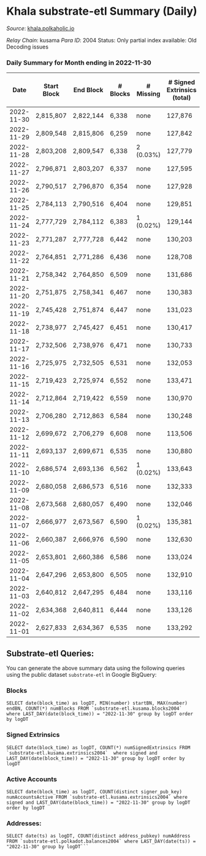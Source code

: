 # Khala substrate-etl Summary (Daily)

_Source_: [khala.polkaholic.io](https://khala.polkaholic.io)

*Relay Chain*: kusama
*Para ID*: 2004
Status: Only partial index available: Old Decoding issues


### Daily Summary for Month ending in 2022-11-30


| Date | Start Block | End Block | # Blocks | # Missing | # Signed Extrinsics (total) | # Active Accounts | # Addresses with Balances | # Events | # Transfers | # XCM Transfers In | # XCM Transfers Out |
| ---- | ----------- | --------- | -------- | --------- | --------------------------- | ----------------- | ------------------------- | -------- | ----------- | ------------------ | ------------------- |
| 2022-11-30 | 2,815,807 | 2,822,144 | 6,338 | none  | 127,876 | 1,960 | 19,481 | 1,705,174 | 3,577 ($539,123) | 7 ($2,863.97) |   |
| 2022-11-29 | 2,809,548 | 2,815,806 | 6,259 | none  | 127,842 | 2,031 | 19,461 | 1,699,055 | 3,354 ($298,863) | 7 ($36.21) |   |
| 2022-11-28 | 2,803,208 | 2,809,547 | 6,338 | 2 (0.03%) | 127,779 | 1,895 | 19,611 | 1,695,777 | 3,272 ($557,901) | 6 ($329.02) |   |
| 2022-11-27 | 2,796,871 | 2,803,207 | 6,337 | none  | 127,595 | 1,807 | 19,594 | 1,699,096 | 3,147 ($162,067) | 6 ($198.02) |   |
| 2022-11-26 | 2,790,517 | 2,796,870 | 6,354 | none  | 127,928 | 1,790 | 19,585 | 1,701,703 | 2,946 ($275,850) | 4 ($199.92) |   |
| 2022-11-25 | 2,784,113 | 2,790,516 | 6,404 | none  | 129,851 | 1,868 |  | 1,722,769 | 3,224 ($189,122) | 3 ($15.85) |   |
| 2022-11-24 | 2,777,729 | 2,784,112 | 6,383 | 1 (0.02%) | 129,144 | 1,801 | 19,543 | 1,719,381 | 3,102 ($302,742) | 11 ($758.58) |   |
| 2022-11-23 | 2,771,287 | 2,777,728 | 6,442 | none  | 130,203 | 1,819 | 19,508 | 1,736,225 | 3,162 ($546,402) | 5 ($150.58) |   |
| 2022-11-22 | 2,764,851 | 2,771,286 | 6,436 | none  | 128,708 | 1,846 |  | 1,713,145 | 3,308 ($317,515) | 12 ($863.65) |   |
| 2022-11-21 | 2,758,342 | 2,764,850 | 6,509 | none  | 131,686 | 1,942 |  | 1,753,307 | 3,783 ($608,728) | 8 ($159.94) |   |
| 2022-11-20 | 2,751,875 | 2,758,341 | 6,467 | none  | 130,383 | 1,890 |  | 1,737,111 | 3,307 ($362,792) | 9 ($709.33) |   |
| 2022-11-19 | 2,745,428 | 2,751,874 | 6,447 | none  | 131,023 | 1,851 |  | 1,745,266 | 3,399 ($256,819) | 6 ($207.20) |   |
| 2022-11-18 | 2,738,977 | 2,745,427 | 6,451 | none  | 130,417 | 1,975 |  | 1,734,966 | 3,541 ($778,026) | 6 ($368.72) |   |
| 2022-11-17 | 2,732,506 | 2,738,976 | 6,471 | none  | 130,733 | 1,904 | 19,367 | 1,742,170 | 3,566 ($455,348) | 12 ($827.67) |   |
| 2022-11-16 | 2,725,975 | 2,732,505 | 6,531 | none  | 132,053 | 1,897 |  | 1,754,081 | 3,430 ($187,823) | 5 ($88.21) |   |
| 2022-11-15 | 2,719,423 | 2,725,974 | 6,552 | none  | 133,471 | 1,941 | 19,306 | 1,767,779 | 3,765 ($562,118) | 10 ($503.17) |   |
| 2022-11-14 | 2,712,864 | 2,719,422 | 6,559 | none  | 130,970 | 2,065 |  | 1,734,963 | 5,005 ($569,585) | 17 ($2,163.71) |   |
| 2022-11-13 | 2,706,280 | 2,712,863 | 6,584 | none  | 130,248 | 1,882 | 19,225 | 1,734,710 | 4,183 ($379,256) | 18 ($918.38) |   |
| 2022-11-12 | 2,699,672 | 2,706,279 | 6,608 | none  | 113,506 | 1,906 |  | 1,506,920 | 3,104 ($148,761) | 12 ($1,115.51) |   |
| 2022-11-11 | 2,693,137 | 2,699,671 | 6,535 | none  | 130,880 | 1,920 |  | 1,743,731 | 3,225 ($556,671) | 15 ($2,070.26) |   |
| 2022-11-10 | 2,686,574 | 2,693,136 | 6,562 | 1 (0.02%) | 133,643 | 2,025 |  | 1,774,546 | 3,718 ($619,282) | 22 ($6,338.97) |   |
| 2022-11-09 | 2,680,058 | 2,686,573 | 6,516 | none  | 132,333 | 1,937 |  | 1,756,378 | 3,360 ($318,664) | 24 ($2,331.17) |   |
| 2022-11-08 | 2,673,568 | 2,680,057 | 6,490 | none  | 132,046 | 1,891 | 19,043 | 1,755,146 | 3,440 ($626,063) | 23 ($2,551.97) |   |
| 2022-11-07 | 2,666,977 | 2,673,567 | 6,590 | 1 (0.02%) | 135,381 | 2,132 |  | 1,795,149 | 4,100 ($1,622,937) | 29 ($3,845.43) |   |
| 2022-11-06 | 2,660,387 | 2,666,976 | 6,590 | none  | 132,630 | 2,117 | 18,994 | 1,766,536 | 4,016 ($1,047,338) | 43 ($6,113.12) |   |
| 2022-11-05 | 2,653,801 | 2,660,386 | 6,586 | none  | 133,024 | 1,886 |  | 1,773,914 | 3,158 ($347,583) | 15 ($1,345.72) |   |
| 2022-11-04 | 2,647,296 | 2,653,800 | 6,505 | none  | 132,910 | 2,271 |  | 1,762,738 | 3,954 ($421,047) | 40 ($2,352.18) |   |
| 2022-11-03 | 2,640,812 | 2,647,295 | 6,484 | none  | 133,116 | 2,037 | 18,761 | 1,761,591 | 3,722 ($437,744) | 48 ($2,916.07) |   |
| 2022-11-02 | 2,634,368 | 2,640,811 | 6,444 | none  | 133,126 | 2,283 |  | 1,755,028 | 4,259 ($784,437) | 50 ($3,792.28) |   |
| 2022-11-01 | 2,627,833 | 2,634,367 | 6,535 | none  | 133,292 | 2,051 | 18,599 | 1,765,065 | 3,600 ($777,523) | 24 ($2,150.85) |   |

## Substrate-etl Queries:
You can generate the above summary data using the following queries using the public dataset `substrate-etl` in Google BigQuery:


### Blocks
```
SELECT date(block_time) as logDT, MIN(number) startBN, MAX(number) endBN, COUNT(*) numBlocks FROM `substrate-etl.kusama.blocks2004`  where LAST_DAY(date(block_time)) = "2022-11-30" group by logDT order by logDT
```


### Signed Extrinsics
```
SELECT date(block_time) as logDT, COUNT(*) numSignedExtrinsics FROM `substrate-etl.kusama.extrinsics2004`  where signed and LAST_DAY(date(block_time)) = "2022-11-30" group by logDT order by logDT
```


### Active Accounts
```
SELECT date(block_time) as logDT, COUNT(distinct signer_pub_key) numAccountsActive FROM `substrate-etl.kusama.extrinsics2004` where signed and LAST_DAY(date(block_time)) = "2022-11-30" group by logDT order by logDT
```


### Addresses:
```
SELECT date(ts) as logDT, COUNT(distinct address_pubkey) numAddress FROM `substrate-etl.polkadot.balances2004` where LAST_DAY(date(ts)) = "2022-11-30" group by logDT```


